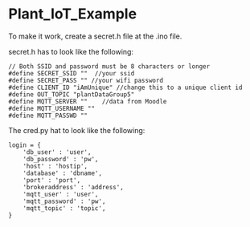 # Plant_IoT_Example

To make it work, create a secret.h file at the .ino file.

secret.h has to look like the following:

```
// Both SSID and password must be 8 characters or longer
#define SECRET_SSID ""  //your ssid
#define SECRET_PASS "" //your wifi password
#define CLIENT_ID "iAmUnique" //change this to a unique client id
#define OUT_TOPIC "plantDataGroup5"
#define MQTT_SERVER ""    //data from Moodle
#define MQTT_USERNAME ""
#define MQTT_PASSWD ""
```

The cred.py hat to look like the following:

```
login = {
    'db_user' : 'user',
    'db_password' : 'pw',
    'host' : 'hostip',
    'database' : 'dbname',
    'port' : 'port',
    'brokeraddress' : 'address',
    'mqtt_user' : 'user',
    'mqtt_password' : 'pw',
    'mqtt_topic' : 'topic',
}
```
